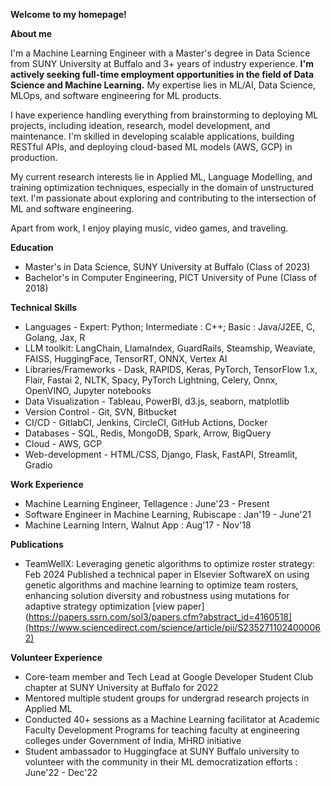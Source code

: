 **Welcome to my homepage!**

**About me**

I'm a Machine Learning Engineer with a Master's degree in Data Science from SUNY University at Buffalo and 3+ years of industry experience. **I'm actively seeking full-time employment opportunities in the field of Data Science and Machine Learning.** My expertise lies in ML/AI, Data Science, MLOps, and software engineering for ML products.

I have experience handling everything from brainstorming to deploying ML projects, including ideation, research, model development, and maintenance. I'm skilled in developing scalable applications, building RESTful APIs, and deploying cloud-based ML models (AWS, GCP) in production.

My current research interests lie in Applied ML, Language Modelling, and training optimization techniques, especially in the domain of unstructured text. I'm passionate about exploring and contributing to the intersection of ML and software engineering.

Apart from work, I enjoy playing music, video games, and traveling.

**Education**
* Master's in Data Science, SUNY University at Buffalo (Class of 2023)
* Bachelor's in Computer Engineering, PICT University of Pune (Class of 2018)

**Technical Skills**
*	Languages - Expert: Python; Intermediate : C++; Basic : Java/J2EE, C, Golang, Jax, R
*	LLM toolkit: LangChain, LlamaIndex, GuardRails, Steamship, Weaviate, FAISS, HuggingFace, TensorRT, ONNX, Vertex AI
*	Libraries/Frameworks - Dask, RAPIDS, Keras, PyTorch, TensorFlow 1.x, Flair, Fastai 2, NLTK, Spacy, PyTorch Lightning, Celery, Onnx, OpenVINO, Jupyter notebooks
*	Data Visualization - Tableau, PowerBI, d3.js, seaborn, matplotlib 
*	Version Control - Git, SVN, Bitbucket
*	CI/CD - GitlabCI, Jenkins, CircleCI, GitHub Actions, Docker
*	Databases - SQL, Redis, MongoDB, Spark, Arrow, BigQuery
*	Cloud - AWS, GCP
*	Web-development - HTML/CSS, Django, Flask, FastAPI, Streamlit, Gradio

**Work Experience**
* Machine Learning Engineer, Tellagence : June'23 - Present
* Software Engineer in Machine Learning, Rubiscape : Jan'19 - June'21
* Machine Learning Intern, Walnut App : Aug'17 - Nov'18

**Publications**
* TeamWellX: Leveraging genetic algorithms to optimize roster strategy: Feb 2024
Published a technical paper in Elsevier SoftwareX on using genetic algorithms and machine learning to optimize team rosters, enhancing solution diversity and robustness using mutations for adaptive strategy optimization [view paper](https://papers.ssrn.com/sol3/papers.cfm?abstract_id=4160518](https://www.sciencedirect.com/science/article/pii/S2352711024000062)

**Volunteer Experience**
* Core-team member and Tech Lead at Google Developer Student Club chapter at SUNY University at Buffalo for 2022
* Mentored multiple student groups for undergrad research projects in Applied ML
* Conducted 40+ sessions as a Machine Learning facilitator at Academic Faculty Development Programs for teaching faculty at engineering colleges under Government of India, MHRD initiative 
* Student ambassador to Huggingface at SUNY Buffalo university to volunteer with the community in their ML democratization efforts : June'22 - Dec'22



